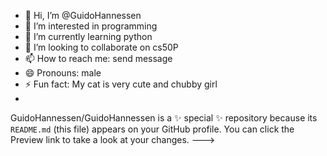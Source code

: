 - 👋 Hi, I’m @GuidoHannessen
- 👀 I’m interested in programming
- 🌱 I’m currently learning python
- 💞️ I’m looking to collaborate on cs50P
- 📫 How to reach me: send message
- 😄 Pronouns: male
- ⚡ Fun fact: My cat is very cute and chubby girl
- 
GuidoHannessen/GuidoHannessen is a ✨ special ✨ repository because its `README.md` (this file) appears on your GitHub profile.
You can click the Preview link to take a look at your changes.
--->
